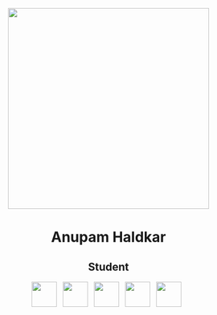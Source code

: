 <p align="center">
<img src="https://user-images.githubusercontent.com/48323127/95089087-5aa58e00-0741-11eb-8e94-2accc27c1f27.gif" height="400">

<h1 align="center">Anupam Haldkar</h1>

<h2 align="center">Student</h2>

<p align='center'>
  <a href="ahdev2020@outlook.com"><img height="50" src="img/gmail.png?raw=true"></a>&nbsp;&nbsp;
  <a href="https://www.linkedin.com/in/ahaldkar"><img height="50" src="img/linkedin.png?raw=true"></a>&nbsp;&nbsp;
  <a href="https://medium.com/@ahdev2020"><img height="50" src="img/medium.png?raw=true"></a>&nbsp;&nbsp;
  <a href="https://twitter.com/anupamhaldkar"><img height="50" src="img/twitter.png?raw=true"></a>&nbsp;&nbsp;
  <a href="anupamhaldkar.tech"><img height="50" src="img/website.png?raw=true"></a>&nbsp;&nbsp;
</p>
</p>
